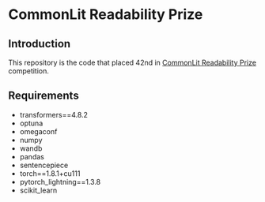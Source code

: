# CommonLit Readability Prize

## Introduction
This repository is the code that placed 42nd in [CommonLit Readability Prize](https://www.kaggle.com/c/commonlitreadabilityprize) competition.

## Requirements
* transformers==4.8.2
* optuna
* omegaconf
* numpy
* wandb
* pandas
* sentencepiece
* torch==1.8.1+cu111
* pytorch_lightning==1.3.8
* scikit_learn
